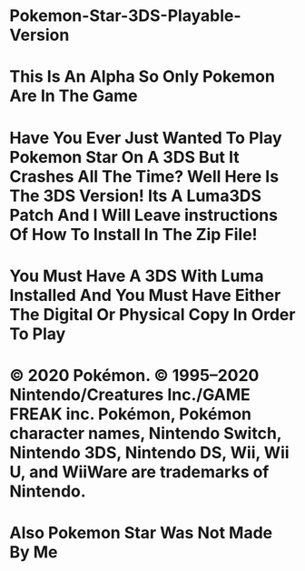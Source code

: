 # Pokemon-Star-3DS-Playable-Version

# This Is An Alpha So Only Pokemon Are In The Game

# Have You Ever Just Wanted To Play Pokemon Star On A 3DS But It Crashes All The Time? Well Here Is The 3DS Version! Its A Luma3DS Patch And I Will Leave instructions Of How To Install In The Zip File!

# You Must Have A 3DS With Luma Installed And You Must Have Either The Digital Or Physical Copy In Order To Play

# © 2020 Pokémon. © 1995–2020 Nintendo/Creatures Inc./GAME FREAK inc. Pokémon, Pokémon character names, Nintendo Switch, Nintendo 3DS, Nintendo DS, Wii, Wii U, and WiiWare are trademarks of Nintendo.

# Also Pokemon Star Was Not Made By Me
